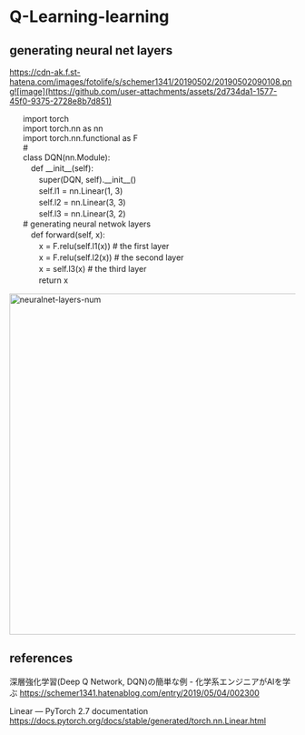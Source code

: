 # Q-Learning-learning
## generating neural net layers

https://cdn-ak.f.st-hatena.com/images/fotolife/s/schemer1341/20190502/20190502090108.png![image](https://github.com/user-attachments/assets/2d734da1-1577-45f0-9375-2728e8b7d851)

<ul>
import torch<br>
import torch.nn as nn<br>
import torch.nn.functional as F<br>
#<br>
class DQN(nn.Module):<br>
　def __init__(self):<br>
　　super(DQN, self).__init__()<br>
　　self.l1 = nn.Linear(1, 3)<br>
　　self.l2 = nn.Linear(3, 3)<br>
　　self.l3 = nn.Linear(3, 2)<br>
    # generating neural netwok layers<br>
　def forward(self, x):<br>
　　x = F.relu(self.l1(x)) # the first layer<br>
　　x = F.relu(self.l2(x)) # the second layer<br>
　　x = self.l3(x) # the third layer<br> 
　　return x<br>
</ul>

<img width="600" alt="neuralnet-layers-num" src="https://github.com/user-attachments/assets/2bc46c46-d1ae-4e13-81ca-9b2df60c9cf2" />


## references
深層強化学習(Deep Q Network, DQN)の簡単な例 - 化学系エンジニアがAIを学ぶ
https://schemer1341.hatenablog.com/entry/2019/05/04/002300

Linear — PyTorch 2.7 documentation
https://docs.pytorch.org/docs/stable/generated/torch.nn.Linear.html
